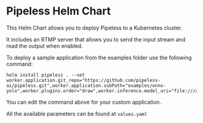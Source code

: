 # Pipeless Helm Chart

This Helm Chart allows you to deploy Pipeless to a Kubernetes cluster.

It includes an RTMP server that allows you to send the input stream and read the output when enabled.

To deploy a sample application from the examples folder use the following command:

```console
helm install pipeless . --set worker.application.git_repo="https://github.com/pipeless-ai/pipeless.git",worker.application.subPath="examples/onnx-yolo",worker.plugins.order="draw",worker.inference.model_uri="file:///app/yolov8n.onnx"
```

You can edit the command above for your custom application.

All the available parameters can be found at `values.yaml`